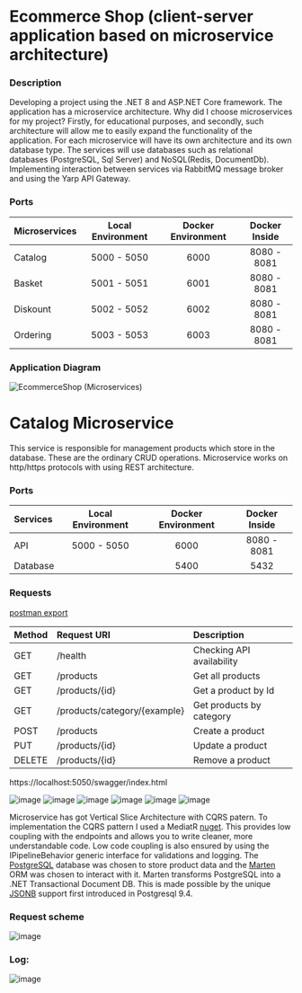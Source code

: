 # Ecommerce Shop (client-server application based on microservice architecture)

### Description

Developing a project using the .NET 8 and ASP.NET Core framework. The application has a microservice architecture.
Why did I choose microservices for my project? Firstly, for educational purposes, and secondly, such architecture will allow me to easily expand the functionality of the application.
For each microservice will have its own architecture and its own database type. The services will use databases such as relational databases (PostgreSQL, Sql Server) and NoSQL(Redis, DocumentDb).
Implementing interaction between services via RabbitMQ message broker and using the Yarp API Gateway.

### Ports
| Microservices | Local Environment  | Docker Environment  | Docker Inside  |
| :-------------|:------------------:| :------------------:|:--------------:|
| Catalog       | 5000 - 5050        | 6000                | 8080 - 8081    |
| Basket        | 5001 - 5051        | 6001                | 8080 - 8081    |
| Diskount      | 5002 - 5052        | 6002                | 8080 - 8081    |
| Ordering      | 5003 - 5053        | 6003                | 8080 - 8081    |

### Application Diagram
![EcommerceShop (Microservices)](https://github.com/user-attachments/assets/4a4138a6-8baa-44d9-9cef-b04e4540aaab)

# Catalog Microservice

This service is responsible for management products which store in the database. 
These are the ordinary CRUD operations. Microservice works on http/https protocols with using REST architecture.

### Ports
| Services | Local Environment  | Docker Environment  | Docker Inside  |
| :--------|:------------------:| :------------------:|:--------------:|
| API      | 5000 - 5050        | 6000                | 8080 - 8081    |
| Database |                    | 5400                | 5432           |

### Requests 
[postman export](https://github.com/Grizzly-Alex/Ecommerce-Shop/tree/feature/catalog.api/src/Services/Catalog/Postman)

| Method  | Request URI                  | Description               |
| :-------|:-----------------------------| :-------------------------|
| GET     | /health                      | Checking API availability |
| GET     | /products                    | Get all products          |
| GET     | /products/{id}               | Get a product by Id       |
| GET     | /products/category/{example} | Get products by category  |
| POST    | /products                    | Create a product          |
| PUT     | /products/{id}               | Update a product          |
| DELETE  | /products/{id}               | Remove a product          | 

https://localhost:5050/swagger/index.html

![image](https://github.com/user-attachments/assets/64e02db9-a91c-492d-844f-a667b01cf143)
![image](https://github.com/user-attachments/assets/bdec7995-c50e-477c-8d59-d0f83a7e8c9b)
![image](https://github.com/user-attachments/assets/7b57faa9-9c70-4abf-90e3-1ff42a723426)
![image](https://github.com/user-attachments/assets/7aaacc2f-d754-47be-9a75-2debdb6f72fd)
![image](https://github.com/user-attachments/assets/c4134a44-c6c3-4c51-ba9e-9ddf89e5b583)
![image](https://github.com/user-attachments/assets/ff9d0a80-1a8c-479a-8b40-31cacdd0bd56)


Microservice has got Vertical Slice Architecture with CQRS patern.
To implementation the CQRS pattern I used a MediatR [nuget](https://www.nuget.org/packages/mediatr/ "MediatR nuget package"). This provides low coupling with the endpoints and allows you to write cleaner, more understandable code.
Low code coupling is also ensured by using the IPipelineBehavior generic interface for validations and logging. 
The [PostgreSQL](https://www.postgresql.org/) database was chosen to store product data and the [Marten](https://martendb.io "site Marten") ORM was chosen to interact with it.
Marten transforms PostgreSQL into a .NET Transactional Document DB. This is made possible by the unique [JSONB](https://www.postgresql.org/docs/current/datatype-json.html) support first introduced in Postgresql 9.4.

### Request scheme

![image](https://github.com/user-attachments/assets/275aa4b1-71e1-4ea5-a8b8-383088ca2013)

### Log:
![image](https://github.com/user-attachments/assets/f3f7e6c7-c5c9-44de-9d99-356cce2b4cf0)

